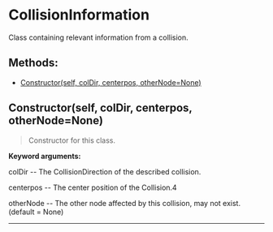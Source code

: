 # CollisionInformation 
  Class containing relevant information from a collision. 

## Methods: 
* [Constructor(self, colDir, centerpos, otherNode=None)](#Constructor) 
<div id="Constructor"></div>

## Constructor(self, colDir, centerpos, otherNode=None) 

  

 > Constructor for this class.

 

 **Keyword arguments:**

 colDir -- The CollisionDirection of the described collision.

 centerpos -- The center position of the Collision.4

 otherNode -- The other node affected by this collision, may not exist. (default = None) 

 --- 
